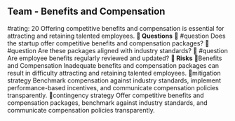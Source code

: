 

## Team - Benefits and Compensation
#rating: 20
Offering competitive benefits and compensation is essential for attracting and retaining talented employees.
**💭 Questions**
💭 #question Does the startup offer competitive benefits and compensation packages?
 💭 #question Are these packages aligned with industry standards?
 💭 #question Are employee benefits regularly reviewed and updated?
**🚨 Risks**
🚨Benefits and Compensation
Inadequate benefits and compensation packages can result in difficulty attracting and retaining talented employees.
🚨mitigation strategy
Benchmark compensation against industry standards, implement performance-based incentives, and communicate compensation policies transparently.
🚨contingency strategy
Offer competitive benefits and compensation packages, benchmark against industry standards, and communicate compensation policies transparently.




